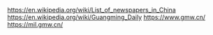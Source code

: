 https://en.wikipedia.org/wiki/List_of_newspapers_in_China
https://en.wikipedia.org/wiki/Guangming_Daily
https://www.gmw.cn/
https://mil.gmw.cn/
